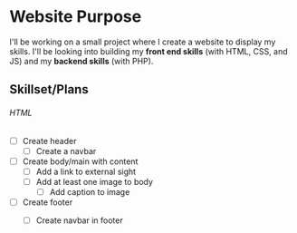 # Website Purpose
I'll be working on a small project where I create a website to display my skills. I'll be looking into building my **front end skills** (with HTML, CSS, and JS) and my **backend skills** (with PHP). 
<br>
## Skillset/Plans
###### HTML
- [ ] Create header
    - [ ] Create a navbar
- [ ] Create body/main with content
    - [ ] Add a link to external sight 
    - [ ] Add at least one image to body
        - [ ] Add caption to image
- [ ] Create footer
    - [ ] Create navbar in footer


